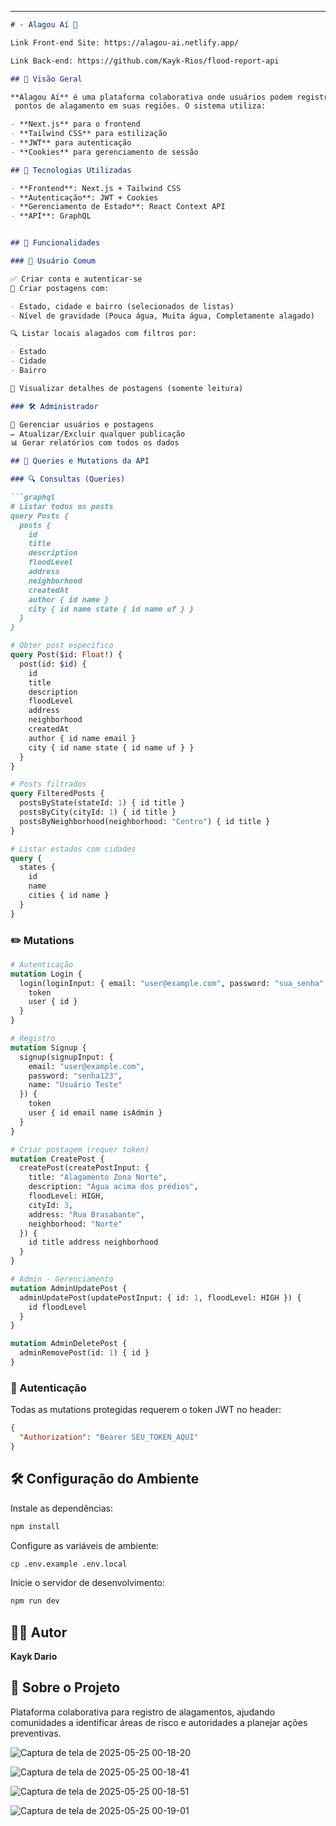 
---

````markdown
# - Alagou Aí 🚨

Link Front-end Site: https://alagou-ai.netlify.app/

Link Back-end: https://github.com/Kayk-Rios/flood-report-api 

## 📌 Visão Geral

**Alagou Aí** é uma plataforma colaborativa onde usuários podem registrar e visualizar
 pontos de alagamento em suas regiões. O sistema utiliza:

- **Next.js** para o frontend  
- **Tailwind CSS** para estilização  
- **JWT** para autenticação  
- **Cookies** para gerenciamento de sessão

## 🔧 Tecnologias Utilizadas

- **Frontend**: Next.js + Tailwind CSS  
- **Autenticação**: JWT + Cookies  
- **Gerenciamento de Estado**: React Context API  
- **API**: GraphQL


## 🚀 Funcionalidades

### 👤 Usuário Comum

✅ Criar conta e autenticar-se  
📝 Criar postagens com:

- Estado, cidade e bairro (selecionados de listas)
- Nível de gravidade (Pouca água, Muita água, Completamente alagado)

🔍 Listar locais alagados com filtros por:

- Estado
- Cidade
- Bairro

👀 Visualizar detalhes de postagens (somente leitura)

### 🛠️ Administrador

👥 Gerenciar usuários e postagens  
✏️ Atualizar/Excluir qualquer publicação  
📊 Gerar relatórios com todos os dados

## 📡 Queries e Mutations da API

### 🔍 Consultas (Queries)

```graphql
# Listar todos os posts
query Posts {
  posts {
    id
    title
    description
    floodLevel
    address
    neighborhood
    createdAt
    author { id name }
    city { id name state { id name uf } }
  }
}
````

```graphql
# Obter post específico
query Post($id: Float!) {
  post(id: $id) {
    id
    title
    description
    floodLevel
    address
    neighborhood
    createdAt
    author { id name email }
    city { id name state { id name uf } }
  }
}
```

```graphql
# Posts filtrados
query FilteredPosts {
  postsByState(stateId: 1) { id title }
  postsByCity(cityId: 1) { id title }
  postsByNeighborhood(neighborhood: "Centro") { id title }
}
```

```graphql
# Listar estados com cidades
query {
  states {
    id
    name
    cities { id name }
  }
}
```

### ✏️ Mutations

```graphql
# Autenticação
mutation Login {
  login(loginInput: { email: "user@example.com", password: "sua_senha" }) {
    token
    user { id }
  }
}
```

```graphql
# Registro
mutation Signup {
  signup(signupInput: {
    email: "user@example.com",
    password: "senha123",
    name: "Usuário Teste"
  }) {
    token
    user { id email name isAdmin }
  }
}
```

```graphql
# Criar postagem (requer token)
mutation CreatePost {
  createPost(createPostInput: {
    title: "Alagamento Zona Norte",
    description: "Água acima dos prédios",
    floodLevel: HIGH,
    cityId: 3,
    address: "Rua Brasabante",
    neighborhood: "Norte"
  }) {
    id title address neighborhood
  }
}
```

```graphql
# Admin - Gerenciamento
mutation AdminUpdatePost {
  adminUpdatePost(updatePostInput: { id: 1, floodLevel: HIGH }) {
    id floodLevel
  }
}
```

```graphql
mutation AdminDeletePost {
  adminRemovePost(id: 1) { id }
}
```

### 🔐 Autenticação

Todas as mutations protegidas requerem o token JWT no header:

```json
{
  "Authorization": "Bearer SEU_TOKEN_AQUI"
}
```

## 🛠️ Configuração do Ambiente

Instale as dependências:

```bash
npm install
```

Configure as variáveis de ambiente:

```bash
cp .env.example .env.local
```

Inicie o servidor de desenvolvimento:

```bash
npm run dev
```

## 🧑‍💻 Autor

**Kayk Dario**

## 🌊 Sobre o Projeto

Plataforma colaborativa para registro de alagamentos, ajudando comunidades a identificar áreas de risco e autoridades a planejar ações preventivas.

![Captura de tela de 2025-05-25 00-18-20](https://github.com/user-attachments/assets/8642c795-ebbc-48fb-8c57-96f087ac1b8e)


![Captura de tela de 2025-05-25 00-18-41](https://github.com/user-attachments/assets/813704f3-6e6d-4081-a0cd-5aac26b1cc1c)


![Captura de tela de 2025-05-25 00-18-51](https://github.com/user-attachments/assets/da88e6cf-10b9-45c5-902b-331de5e6dbc6)


![Captura de tela de 2025-05-25 00-19-01](https://github.com/user-attachments/assets/cc379390-7db3-48b7-b2c0-61d5ef205cc0)





```
